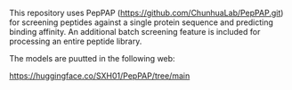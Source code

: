 This repository uses PepPAP (https://github.com/ChunhuaLab/PepPAP.git) for screening peptides against a single protein sequence and predicting binding affinity. 
An additional batch screening feature is included for processing an entire peptide library.

The models are puutted in the following web:

https://huggingface.co/SXH01/PepPAP/tree/main
